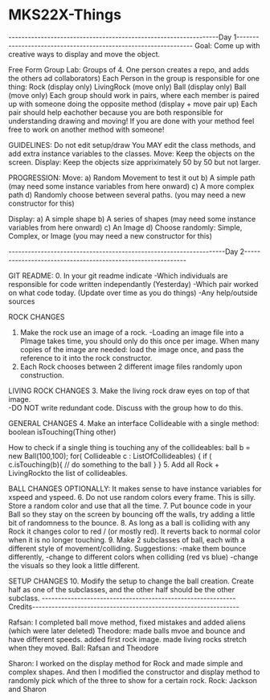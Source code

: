 # MKS22X-Things
-----------------------------------------------------------------Day 1----------------------------------------------------------------
Goal: 
    Come up with creative ways to display and move the object. 

Free Form Group Lab:
    Groups of 4. One person creates a repo, and adds the others ad collaborators)
    Each Person in the group is responsible for one thing:
        Rock (display only)
        LivingRock (move only)
        Ball (display only)
        Ball (move only)
    Each group should work in pairs, where each member is paired up with someone doing the opposite method (display + move pair up)
    Each pair should help eachother because you are both responsible for understanding drawing and moving!
    If you are done with your method feel free to work on another method with someone!
    

GUIDELINES:
    Do not edit setup/draw
    You MAY edit the class methods, and add extra instance variables to the classes.
    Move:
        Keep the objects on the screen.
    Display:
        Keep the objects size appriximately 50 by 50 but not larger.

PROGRESSION:
Move:
    a) Random Movement to test it out
    b) A simple path (may need some instance variables from here onward)
    c) A more complex path
    d) Randomly choose between several paths.  (you may need a new constructor for this)
    
Display: 
    a) A simple shape
    b) A series of shapes (may need some instance variables from here onward)
    c) An Image 
    d) Choose randomly: Simple, Complex, or Image  (you may need a new constructor for this)
    
-------------------------------------------------------------------Day 2------------------------------------------------------------

GIT README:
0. In your git readme indicate 
-Which individuals are responsible for code written independantly (Yesterday) 
-Which pair worked on what code today. (Update over time as you do things)
-Any help/outside sources

ROCK CHANGES
1. Make the rock use an image of a rock. 
    -Loading an image file into a PImage takes time, you should only do this once per image. When many copies of the image are needed: load the image once, and pass the reference to it into the rock constructor.
2. Each Rock chooses between 2 different image files randomly upon construction.

LIVING ROCK CHANGES
3. Make the living rock draw eyes on top of that image.      
    -DO NOT write redundant code. Discuss with the group how to do this.

GENERAL CHANGES
4. Make an interface Collideable with a single method:
    boolean isTouching(Thing other)

How to check if a single thing is touching any of the collideables:
ball b = new Ball(100,100);
for( Collideable c : ListOfCollideables) {
   if ( c.isTouching(b){
        // do something to the ball
    }
}
5. Add all Rock + LivingRockto the list of collideables. 

BALL CHANGES
OPTIONALLY: It makes sense to have instance variables for xspeed and yspeed.
6. Do not use random colors every frame. This is silly. Store a random color and use that all the time. 
7. Put bounce code in your Ball so they stay on the screen by bouncing off the walls, try adding a little bit of randomness to the bounce.
8. As long as a ball is  colliding with any Rock it changes color to red / (or mostly red). It reverts back to normal color when it is no longer touching.
9. Make 2 subclasses of ball, each with a different style of movement/colliding.
    Suggestions: 
    -make them bounce differently, 
    -change to different colors when colliding (red vs blue)
    -change the visuals so they look a little different.

SETUP CHANGES
10. Modify the setup to change the ball creation. Create half as one of the subclasses, and the other half should be the other subclass. 
------------------------------------------------------------Credits----------------------------------------------------------------
    
 Rafsan: I completed ball move method, fixed mistakes and added aliens (which were later deleted)
 Theodore: made balls mvoe and bounce and have different speeds. added first rock image. made living rocks stretch when they moved.
 Ball: Rafsan and Theodore
 
 Sharon: I worked on the display method for Rock and made simple and complex shapes. And then I modified the constructor and   display method to randomly pick which of the three to show for a certain rock. 
 Rock: Jackson and Sharon
